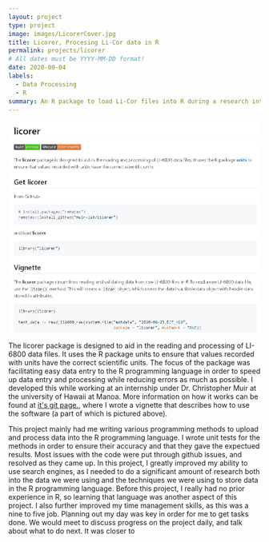 ```yaml
---
layout: project
type: project
image: images/LicorerCover.jpg
title: Licorer, Procesing Li-Cor data in R
permalink: projects/licorer
# All dates must be YYYY-MM-DD format!
date: 2020-09-04
labels:
  - Data Processing
  - R
summary: An R package to load Li-Cor files into R during a research intern at UH Manoa.
---
```


<img class="ui meduim rounded image" src="../images/LicorerCover.jpg">

The licorer package is designed to aid in the reading and processing of LI-6800 data files. It uses the R package units to ensure that values recorded with units have the correct scientific units. The focus of the package was facilitating easy data entry to the R programming language in order to speed up data entry and processing while reducing errors as much as possible. I developed this while working at an internship under Dr. Christopher Muir at the university of Hawaii at Manoa. More information on how it works can be found at [it's git page.](https://github.com/muir-lab/licorer), where I wrote a vignette that describes how to use the software (a part of which is pictured above). 

This project mainly had me writing various programming methods to upload and process data into the R programming language. I wrote unit tests for the methods in order to ensure their accuracy and that they gave the expectued results. Most issues with the code were put through github issues, and resolved as they came up. In this project, I greatly improved my ability to use search engines, as I needed to do a significant amount of research both into the data we were using and the techniques we were using to store data in the R programming language. Before this project, I really had no prior experience in R, so learning that language was another aspect of this project. I also further improved my time management skills, as this was a nine to five job. Planning out my day was key in order for me to get tasks done. We would meet to discuss progress on the project daily, and talk about what to do next. It was closer to 
